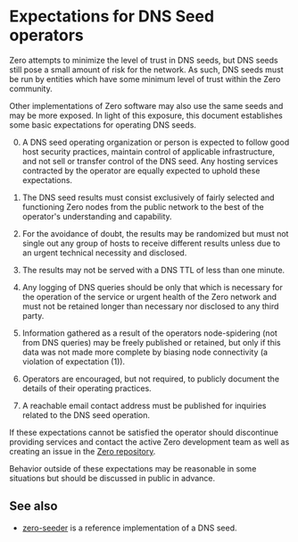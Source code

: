 Expectations for DNS Seed operators
====================================

Zero attempts to minimize the level of trust in DNS seeds,
but DNS seeds still pose a small amount of risk for the network.
As such, DNS seeds must be run by entities which have some minimum
level of trust within the Zero community.

Other implementations of Zero software may also use the same
seeds and may be more exposed. In light of this exposure, this
document establishes some basic expectations for operating DNS seeds.

0. A DNS seed operating organization or person is expected to follow good
host security practices, maintain control of applicable infrastructure,
and not sell or transfer control of the DNS seed. Any hosting services
contracted by the operator are equally expected to uphold these expectations.

1. The DNS seed results must consist exclusively of fairly selected and
functioning Zero nodes from the public network to the best of the
operator's understanding and capability.

2. For the avoidance of doubt, the results may be randomized but must not
single out any group of hosts to receive different results unless due to an
urgent technical necessity and disclosed.

3. The results may not be served with a DNS TTL of less than one minute.

4. Any logging of DNS queries should be only that which is necessary
for the operation of the service or urgent health of the Zero
network and must not be retained longer than necessary nor disclosed
to any third party.

5. Information gathered as a result of the operators node-spidering
(not from DNS queries) may be freely published or retained, but only
if this data was not made more complete by biasing node connectivity
(a violation of expectation (1)).

6. Operators are encouraged, but not required, to publicly document the
details of their operating practices.

7. A reachable email contact address must be published for inquiries
related to the DNS seed operation.

If these expectations cannot be satisfied the operator should discontinue
providing services and contact the active Zero development team as well as
creating an issue in the [Zero repository](https://github.com/zero/zero).

Behavior outside of these expectations may be reasonable in some
situations but should be discussed in public in advance.

See also
----------
- [zero-seeder](https://github.com/zero/zero-seeder) is a reference
  implementation of a DNS seed.
